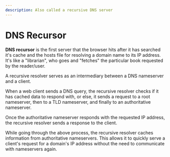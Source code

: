 ```yaml
---
description: Also called a recursive DNS server
---
```


# DNS Recursor

**DNS recursor** is the first server that the browser hits after it has searched it's cache and the hosts file for resolving a domain name to its IP address. It's like a "librarian", who goes and "fetches" the particular book requested by the reader/user.

A recursive resolver serves as an intermediary between a DNS nameserver and a client.&#x20;

When a web client sends a DNS query, the recursive resolver checks if it has cached data to respond with, or else, it sends a request to a root nameserver, then to a TLD nameserver, and finally to an authoritative nameserver.&#x20;

Once the authoritative nameserver responds with the requested IP address, the recursive resolver sends a response to the client.

While going through the above process, the recursive resolver caches information from authoritative nameservers. This allows it to quickly serve a client's request for a domain's IP address without the need to communicate with nameservers again.

